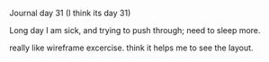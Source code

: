 Journal day 31 (I think its day 31)

Long day I am sick, and trying to push through;  need to sleep more.

really like wireframe excercise.  think it helps me to see the layout.  